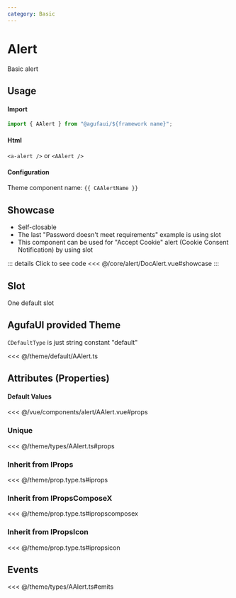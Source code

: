 ```yaml
---
category: Basic
---
```


<script setup>
import { CAAlertName } from '@agufaui/theme'
</script>

# Alert

Basic alert

## Usage

#### Import

```ts
import { AAlert } from "@agufaui/${framework name}";
```

#### Html

`<a-alert />` or `<AAlert />`

#### Configuration

Theme component name: `{{ CAAlertName }}`

## Showcase

- Self-closable
- The last "Password doesn't meet requirements" example is using slot
- This component can be used for "Accept Cookie" alert (Cookie Consent Notification) by using slot

<DocAlert />

::: details Click to see code
<<< @/core/alert/DocAlert.vue#showcase
:::

## Slot

One default slot

## AgufaUI provided Theme

`CDefaultType` is just string constant "default"

<<< @/theme/default/AAlert.ts

## Attributes (Properties)

#### Default Values

<<< @/vue/components/alert/AAlert.vue#props

### Unique

<<< @/theme/types/AAlert.ts#props

### Inherit from IProps

<<< @/theme/prop.type.ts#iprops

### Inherit from IPropsComposeX

<<< @/theme/prop.type.ts#ipropscomposex

### Inherit from IPropsIcon

<<< @/theme/prop.type.ts#ipropsicon

## Events

<<< @/theme/types/AAlert.ts#emits

